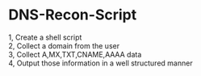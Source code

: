 # DNS-Recon-Script
1, Create a shell script  
2, Collect a domain from the user  
3, Collect A,MX,TXT,CNAME,AAAA data  
4, Output those information in a well structured manner
